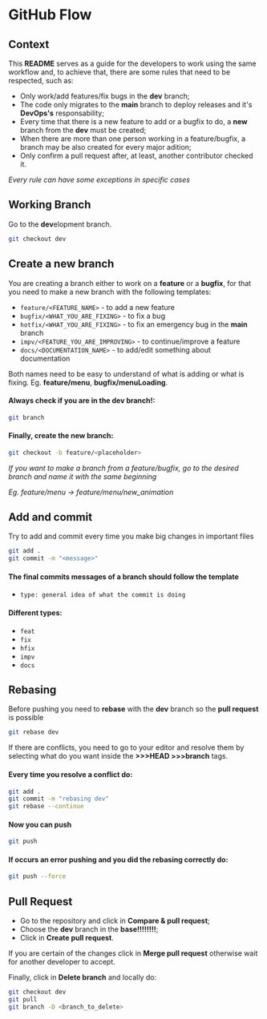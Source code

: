 # GitHub Flow
## Context
This **README** serves as a guide for the developers to work using the same workflow and, to achieve that, there are some rules that need to be respected, such as:
* Only work/add features/fix bugs in the **dev** branch;
* The code only migrates to the **main** branch to deploy releases and it's **DevOps's** responsability;
* Every time that there is a new feature to add or a bugfix to do, a **new** branch from the **dev** must be created;
* When there are more than one person working in a feature/bugfix, a branch may be also created for every major adition;
* Only confirm a pull request after, at least, another contributor checked it.

*Every rule can have some exceptions in specific cases* 

## Working Branch
Go to the **dev**elopment branch. 
```bash
git checkout dev
```

## Create a new branch
You are creating a branch either to work on a **feature** or a **bugfix**, for that you need to make a new branch with the following templates:
* `feature/<FEATURE_NAME>` - to add a new feature
* `bugfix/<WHAT_YOU_ARE_FIXING>` - to fix a bug
* `hotfix/<WHAT_YOU_ARE_FIXING>` - to fix an emergency bug in the **main** branch
* `impv/<FEATURE_YOU_ARE_IMPROVING>` - to continue/improve a feature
* `docs/<DOCUMENTATION_NAME>` - to add/edit something about documentation

Both names need to be easy to understand of what is adding or what is fixing. Eg. **feature/menu**, **bugfix/menuLoading**.

#### Always check if you are in the **dev** branch!:
```bash
git branch
```

#### Finally, create the new branch:
```bash
git checkout -b feature/<placeholder>
```

*If you want to make a branch from a feature/bugfix, go to the desired branch and name it with the same beginning*

*Eg. feature/menu -> feature/menu/new_animation*

## Add and commit 
Try to add and commit every time you make big changes in important files
```bash
git add .
git commit -m "<message>"
```
#### The final commits messages of a branch should follow the template
* `type: general idea of what the commit is doing`

#### Different types:
* `feat`
* `fix`
* `hfix`
* `impv`
* `docs`

## Rebasing
Before pushing you need to **rebase** with the **dev** branch so the **pull request** is possible

```bash
git rebase dev
```

If there are conflicts, you need to go to your editor and resolve them by selecting what do you want inside the **>>>HEAD   >>>branch** tags.

#### Every time you resolve a conflict do:
```bash
git add .
git commit -m "rebasing dev"
git rebase --continue
```
#### Now you can push
```bash
git push
```
#### If occurs an error pushing and you did the rebasing correctly do:
```bash
git push --force
```

## Pull Request
* Go to the repository and click in **Compare & pull request**;
* Choose the **dev** branch in the **base!!!!!!!!**;
* Click in **Create pull request**.

If you are certain of the changes click in **Merge pull request** otherwise wait for another developer to accept.

Finally, click in **Delete branch** and locally do:
```bash
git checkout dev
git pull
git branch -D <branch_to_delete>
```









